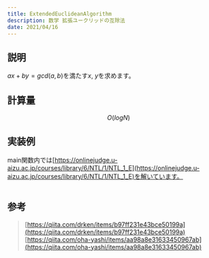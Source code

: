 ```yaml
---
title: ExtendedEuclideanAlgorithm
description: 数学 拡張ユークリッドの互除法
date: 2021/04/16
---
```


## 説明
$ax + by = gcd(a, b)$を満たす$x$, $y$を求めます。

## 計算量
$$
O(log N)
$$

## 実装例
main関数内では[https://onlinejudge.u-aizu.ac.jp/courses/library/6/NTL/1/NTL_1_E](https://onlinejudge.u-aizu.ac.jp/courses/library/6/NTL/1/NTL_1_E)を解いています。

```cpp import=/assets/Library/math/extgcd.cpp
```

## 参考
> [https://qiita.com/drken/items/b97ff231e43bce50199a](https://qiita.com/drken/items/b97ff231e43bce50199a)  
> [https://qiita.com/oha-yashi/items/aa98a8e31633450967ab](https://qiita.com/oha-yashi/items/aa98a8e31633450967ab)